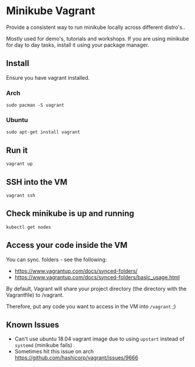 # Minikube Vagrant

Provide a consistent way to run minikube locally across different distro's..

Mostly used for demo's, tutorials and workshops. If you are using minikube for day to day tasks, install it using your package manager.

## Install

Ensure you have vagrant installed.

### Arch
```
sudo pacman -S vagrant 
```

### Ubuntu 
```
sudo apt-get install vagrant
```

## Run it

```
vagrant up
```

## SSH into the VM
```
vagrant ssh
```

## Check minikube is up and running

```
kubectl get nodes
```

## Access your code inside the VM

You can sync. folders - see the following:
- https://www.vagrantup.com/docs/synced-folders/
- https://www.vagrantup.com/docs/synced-folders/basic_usage.html

By default, Vagrant will share your project directory (the directory with the Vagrantfile) to /vagrant.

Therefore, put any code you want to access in the VM into `/vagrant` ;)

## Known Issues

- Can't use ubuntu 18.04 vagrant image due to using `upstart` instead of `systemd` (minikube fails)
- Sometimes hit this issue on arch https://github.com/hashicorp/vagrant/issues/9666